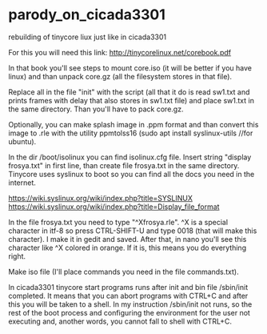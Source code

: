 # parody_on_cicada3301
rebuilding of tinycore liux just like in cicada3301

For this you will need this link:
http://tinycorelinux.net/corebook.pdf 

In that book you'll see steps to mount core.iso (it will be better if you have linux) and than unpack core.gz (all the filesystem stores in that file). 

Replace all in the file "init" with the script (all that it do is read sw1.txt and prints frames with delay that also stores in sw1.txt file) and place sw1.txt in the same directory. Than you'll have to pack core.gz.

Optionally, you can make splash image in .ppm format and than convert this image to .rle with the utility ppmtolss16 (sudo apt install syslinux-utils //for ubuntu). 

In the dir /boot/isolinux you can find isolinux.cfg file. Insert string "display frosya.txt" in first line, than create file frosya.txt in the same directory. Tinycore uses syslinux to boot so you can find all the docs you need in the internet. 

https://wiki.syslinux.org/wiki/index.php?title=SYSLINUX https://wiki.syslinux.org/wiki/index.php?title=Display_file_format 

In the file frosya.txt you need to type "^Xfrosya.rle". ^X is a special character in itf-8 so press CTRL-SHIFT-U and type 0018 (that will make this character). I make it in gedit and saved. After that, in nano you'll see this character like ^X colored in orange. If it is, this means you do everything right.  

Make iso file (I'll place commands you need in the file commands.txt).

In cicada3301 tinycore start programs runs after init and bin file /sbin/init completed. It means that you can abort programs with CTRL+C and after this you will be taken to a shell. In my instruction /sbin/init not runs, so the rest of the boot process and configuring the environment for the user not executing and, another words, you cannot fall to shell with CTRL+C.
